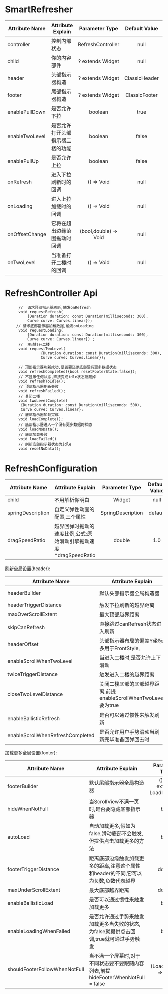 
# SmartRefresher

| Attribute Name     |     Attribute Explain     | Parameter Type | Default Value  | requirement |
|---------|--------------------------|:-----:|:-----:|:-----:|
| controller | 控制内部状态  | RefreshController | null | 必要 |
| child      | 你的内容部件   | ? extends Widget   |   null |  可选 |
| header | 头部指示器构造  | ? extends Widget  | ClassicHeader | 可选|
| footer | 尾部指示器构造     | ? extends Widget | ClassicFooter | 可选 |
| enablePullDown | 是否允许下拉     | boolean | true | 可选 |
| enableTwoLevel |   是否允许打开头部指示器二楼的功能 | boolean | false | 可选 |
| enablePullUp |   是否允许上拉 | boolean | false | 可选 |
| onRefresh | 进入下拉刷新时的回调   | () => Void | null | 可选 |
| onLoading | 进入上拉加载时的回调   | () => Void | null | 可选 |
| onOffsetChange | 它将在超出边缘范围拖动时回调  | (bool,double) => Void | null | 可选 |
| onTwoLevel | 当准备打开二楼时的回调   | () => Void | null | 可选 |


# RefreshController Api

```
      //  请求顶部指示器刷新,触发onRefresh
      void requestRefresh(
          {Duration duration: const Duration(milliseconds: 300),
          Curve curve: Curves.linear});
     // 请求底部指示器加载数据,触发onLoading
      void requestLoading(
          {Duration duration: const Duration(milliseconds: 300),
          Curve curve: Curves.linear}) ;
      //  主动打开二楼
      void requestTwoLevel(
                {Duration duration: const Duration(milliseconds: 300),
                Curve curve: Curves.linear});

      // 顶部指示器刷新成功,是否要还原底部没有更多数据状态
      void refreshCompleted({bool resetFooterState:false});
      // 不显示任何状态,直接变成idle状态隐藏掉
      void refreshToIdle();
      // 顶部指示器刷新失败
      void refreshFailed();
      // 关闭二楼
      void twoLevelComplete(
       {Duration duration: const Duration(milliseconds: 500),
       Curve curve: Curves.linear};
      // 底部指示器加载完成
      void loadComplete();
      // 底部指示器进入一个没有更多数据的状态
      void loadNoData();
      // 底部加载失败
      void loadFailed()
      // 刷新底部指示器状态为idle
      void resetNoData();

```

# RefreshConfiguration

| Attribute Name     |     Attribute Explain     | Parameter Type | Default Value  | requirement |
|---------|--------------------------|:-----:|:-----:|:-----:|
| child | 不用解析你明白  | Widget  | null | 必要|
| springDescription | 自定义弹性动画的配置,三个属性  | SpringDescription | default | 可选 |
| dragSpeedRatio | 越界回弹时拖动的速度比例,公式:原始滑动引擎拖动速度*dragSpeedRatio  | double | 1.0 | 可选 |

刷新全局设置(header):

| Attribute Name     |     Attribute Explain     | Parameter Type | Default Value  | requirement |
|---------|--------------------------|:-----:|:-----:|:-----:|
| headerBuilder | 默认头部指示器全局构造器  | () =>  ? extends RefreshIndicator | null | 可选 |
| headerTriggerDistance | 触发下拉刷新的越界距离     | double | 80.0 | 可选 |
| maxOverScrollExtent | 最大顶部越界距离   | double | ios:inf,android:60 | 可选 |
| skipCanRefresh | 直接跳过canRefresh状态进入刷新   | bool | false | 可选 |
| headerOffset | 头部指示器布局的偏差Y坐标,多用于FrontStyle,  | double | 0.0 | 可选 |
| enableScrollWhenTwoLevel | 当进入二楼时,是否允许上下滑动   | bool | false | 可选 |
| twiceTriggerDistance | 触发进入二楼的越界距离   | double | 150.0 | 可选 |
| closeTwoLevelDistance | 关闭二楼底部的底部越界距离,前提enableScrollWhenTwoLevel要为true  | double | 80.0 | 可选 |
| enableBallisticRefresh | 是否可以通过惯性来触发刷新  | bool | false | 可选 |
| enableScrollWhenRefreshCompleted |是否允许用户手势滑动当刷新完毕准备回弹回去时 | bool | true | 可选 |


加载更多全局设置(footer):

| Attribute Name     |     Attribute Explain     | Parameter Type | Default Value  | requirement |
|---------|--------------------------|:-----:|:-----:|:-----:|
| footerBuilder      | 默认尾部指示器全局构造器   | () =>  ? extends LoadIndicator  |   null |  可选 |
| hideWhenNotFull | 当ScrollView不满一页时,是否要隐藏底部指示器   | bool | false | 可选 |
| autoLoad | 自动加载更多,假如为false,滑动底部不会触发,但提供点击加载更多的方法  | bool | true | 可选 |
| footerTriggerDistance |   距离底部边缘触发加载更多的距离,注意这个属性和header的不同,它可以为负数,负数代表越界 | double | 15.0 | 可选 |
| maxUnderScrollExtent | 最大底部越界距离  | double | ios:inf,android:0 | 可选 |
| enableBallisticLoad | 是否可以通过惯性来触发加载更多  | bool | true | 可选 |
| enableLoadingWhenFailed |  是否允许通过手势来触发加载更多当失败的状态,为false就提供点击回调,true就可通过手势触发  | bool | false| 可选 |
| shouldFooterFollowWhenNotFull | 当不满一个屏幕时,对于不同状态要不要跟随内容列表,前提hideFooterWhenNotFull = false | (LoadStatus) => bool | () => false | 可选 |